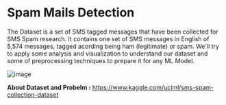 # Spam Mails Detection
The Dataset is a set of SMS tagged messages that have been collected for SMS Spam research. It contains one set of SMS messages in English of 5,574 messages, tagged acording being ham (legitimate) or spam. We'll try to apply some analysis and visualization to understand our dataset and some of preprocessing techniques to prepare it for any ML Model.

![image](https://user-images.githubusercontent.com/78029611/158598463-dadf6149-9f36-4a38-883b-cb9db83b50a2.png)


**About Dataset and Probelm :** https://www.kaggle.com/uciml/sms-spam-collection-dataset
